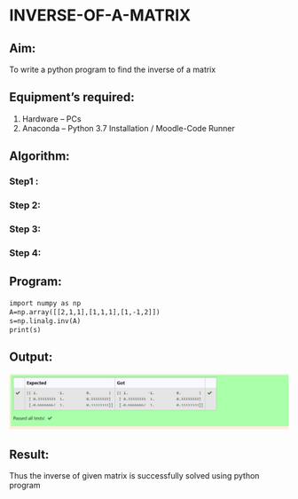 # INVERSE-OF-A-MATRIX
## Aim:
To write a python program to find the inverse of a matrix
## Equipment’s required:
1. 	Hardware – PCs
2. 	Anaconda – Python 3.7 Installation / Moodle-Code Runner
## Algorithm:
### Step1 : 
### Step 2: 
### Step 3: 
### Step 4: 

## Program:
~~~
import numpy as np
A=np.array([[2,1,1],[1,1,1],[1,-1,2]])
s=np.linalg.inv(A)
print(s)
~~~
## Output:
![github logo](inverseofmatrix.png)
## Result:
Thus the inverse of given matrix is successfully solved using python program

